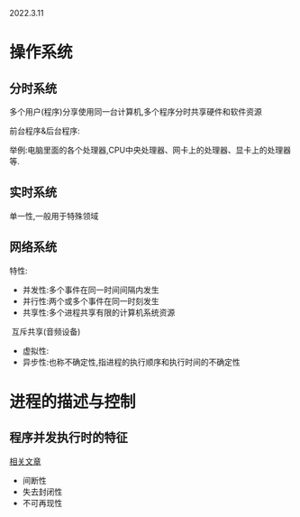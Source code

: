 2022.3.11
# 操作系统
## 分时系统

多个用户(程序)分享使用同一台计算机,多个程序分时共享硬件和软件资源

前台程序&后台程序:

举例:电脑里面的各个处理器,CPU中央处理器、网卡上的处理器、显卡上的处理器等.

## 实时系统

单一性,一般用于特殊领域

## 网络系统

特性: 

- 并发性:多个事件在同一时间间隔内发生
- 并行性:两个或多个事件在同一时刻发生
- 共享性:多个进程共享有限的计算机系统资源

​				互斥共享(音频设备)

- 虚拟性:
- 异步性:也称不确定性,指进程的执行顺序和执行时间的不确定性

# 进程的描述与控制

## 程序并发执行时的特征

[相关文章](https://zhuanlan.zhihu.com/p/46995707#:~:text=%E7%A8%8B%E5%BA%8F%E5%B9%B6%E5%8F%91%E7%9A%84%E7%89%B9%E7%82%B9%201%20%E9%97%B4%E6%96%AD%E6%80%A7%20%E3%80%82%20%E7%A8%8B%E5%BA%8F%E5%B9%B6%E5%8F%91%E6%97%B6%EF%BC%8C%E5%AE%83%E4%BB%AC%E5%85%B1%E4%BA%AB%E7%B3%BB%E7%BB%9F%E4%B8%AD%E7%9A%84%E8%B5%84%E6%BA%90%E6%88%96%E8%80%85%E4%B8%BA%E5%AE%8C%E6%88%90%E5%90%8C%E4%B8%80%202%20%E4%BB%BB%E5%8A%A1%E7%9B%B8%E4%BA%92%E5%90%88%E4%BD%9C%EF%BC%8C%E8%87%B4%E4%BD%BF%E5%9C%A8%E5%B9%B6%E5%8F%91%E5%BD%93%E4%B8%AD%E5%BD%A2%E6%88%90%E6%9F%90%E7%A7%8D%E5%88%B6%E7%BA%A6%E5%85%B3%E7%B3%BB%EF%BC%88%E6%AF%94%E5%A6%82%E5%88%9A%E5%88%9A%E4%B8%BE%E7%9A%84%E4%BE%8B%E5%AD%90S4%E4%B8%AD%E7%9A%84S3%E6%B2%A1%E6%9C%89%E7%AE%97%E5%87%BA%EF%BC%8CS4%E7%9A%84%E6%89%A7%E8%A1%8C%E5%BF%85%E9%A1%BB%E7%AD%89%E5%BE%85%EF%BC%89%EF%BC%8C%E6%89%80%E4%BB%A5%E5%B9%B6%E5%8F%91%E8%BF%9B%E7%A8%8B%E5%85%B7%E6%9C%89%E2%80%9C%E6%89%A7%E8%A1%8C%20-,%EF%BC%88%E5%B0%B1%E7%9C%8B%E8%B5%B7%E6%9D%A5%E4%B8%8D%E6%98%AF%E7%9B%B8%E4%BA%92%E7%8B%AC%E7%AB%8B%EF%BC%89%E3%80%82%206%20%E4%B8%8D%E5%8F%AF%E5%86%8D%E7%8E%B0%E6%80%A7%20%E3%80%82%20%E5%86%8D%E7%8E%B0%E6%80%A7%E6%98%AF%E6%8C%87%E7%A8%8B%E5%BA%8F%E8%A2%AB%E9%87%8D%E5%A4%8D%E6%89%A7%E8%A1%8C%E6%97%B6%EF%BC%8C%E5%8F%AA%E8%A6%81%E5%88%9D%E5%A7%8B%E6%9D%A1%E4%BB%B6%E7%9B%B8%E5%90%8C%EF%BC%8C%E9%82%A3%E4%B9%88%E6%89%A7%E8%A1%8C%E7%BB%93%E6%9E%9C%E5%BF%85%E7%84%B6%E7%9B%B8%E5%90%8C%20%E3%80%82%20%E4%B8%8D%E5%8F%AF%E5%86%8D%E7%8E%B0%E6%80%A7%E5%BD%93%E7%84%B6%E5%B0%B1%E6%98%AF%E8%AF%B4%E6%89%A7%E8%A1%8C%E7%9A%84%E7%BB%93%E6%9E%9C%E4%BC%9A%E5%8F%97%E5%88%B0%E5%85%B6%E4%BB%96%E5%9B%A0%E7%B4%A0%E7%9A%84%E5%BD%B1%E5%93%8D%E3%80%82%20%E7%9C%8B%E4%B8%8B%E9%9D%A2%E4%B8%80%E6%AE%B5%E4%BB%A3%E7%A0%81%EF%BC%9A)

- 间断性
- 失去封闭性
- 不可再现性